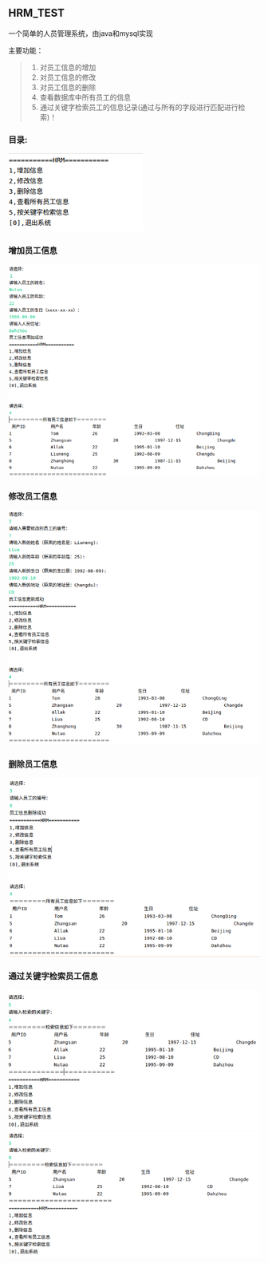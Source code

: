HRM_TEST
-----------
一个简单的人员管理系统，由java和mysql实现

主要功能：

> 1. 对员工信息的增加
> 2. 对员工信息的修改
> 3. 对员工信息的删除
> 4. 查看数据库中所有员工的信息
> 5. 通过关键字检索员工的信息记录(通过与所有的字段进行匹配进行检索)！

### 目录:

![HRM 目录](https://github.com/Nutao/HRM_TEST/blob/1a2a6c81e9f144de47d5ff35b1615fd42241e40a/imgs/content.png?raw=true)

### 增加员工信息

![HRM 1](https://github.com/Nutao/HRM_TEST/raw/1a2a6c81e9f144de47d5ff35b1615fd42241e40a/imgs/1.png?raw=true)

### 修改员工信息

![HRM 2](https://github.com/Nutao/HRM_TEST/blob/1a2a6c81e9f144de47d5ff35b1615fd42241e40a/imgs/2.png?raw=true)

### 删除员工信息
![HRM 3](https://github.com/Nutao/HRM_TEST/raw/1a2a6c81e9f144de47d5ff35b1615fd42241e40a/imgs/3.png?raw=true)


### 通过关键字检索员工信息
![HRM 5](https://github.com/Nutao/HRM_TEST/blob/1a2a6c81e9f144de47d5ff35b1615fd42241e40a/imgs/5_1.png?raw=true)
![HRM 5](https://github.com/Nutao/HRM_TEST/blob/1a2a6c81e9f144de47d5ff35b1615fd42241e40a/imgs/5_2.png?raw=true)
